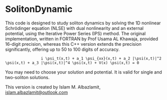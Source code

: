 # SolitonDynamic
This code is designed to study soliton dynamics by solving the 1D nonlinear Schrödinger equation (NLSE) with dual nonlinearity and an external potential, using the Iterative Power Series (IPS) method.
The original implementation, written in FORTRAN by Prof Usama AL Khawaja, provided 16-digit precision, whereas this C++ version extends the precision significantly, offering up to 50 to 100 digits of accuracy. 

    
                    i \psi_t(x,t) + a_1 \psi_{xx}(x,t) + a_2 |\psi(x,t)|^2 \psi(x,t) + a_3 |\psi(x,t)|^4 \psi(x,t) + V(x) \psi(x,t) = 0




You may need to choose your solution and potential. It is valid for single and two-soliton solutions. 


This version is created by Islam M. Albazlamit, islam.albazlamit@outlook.com
